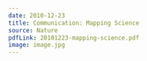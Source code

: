 ```yaml
---
date: 2010-12-23
title: Communication: Mapping Science
source: Nature
pdfLink: 20101223-mapping-science.pdf
image: image.jpg
---
```

